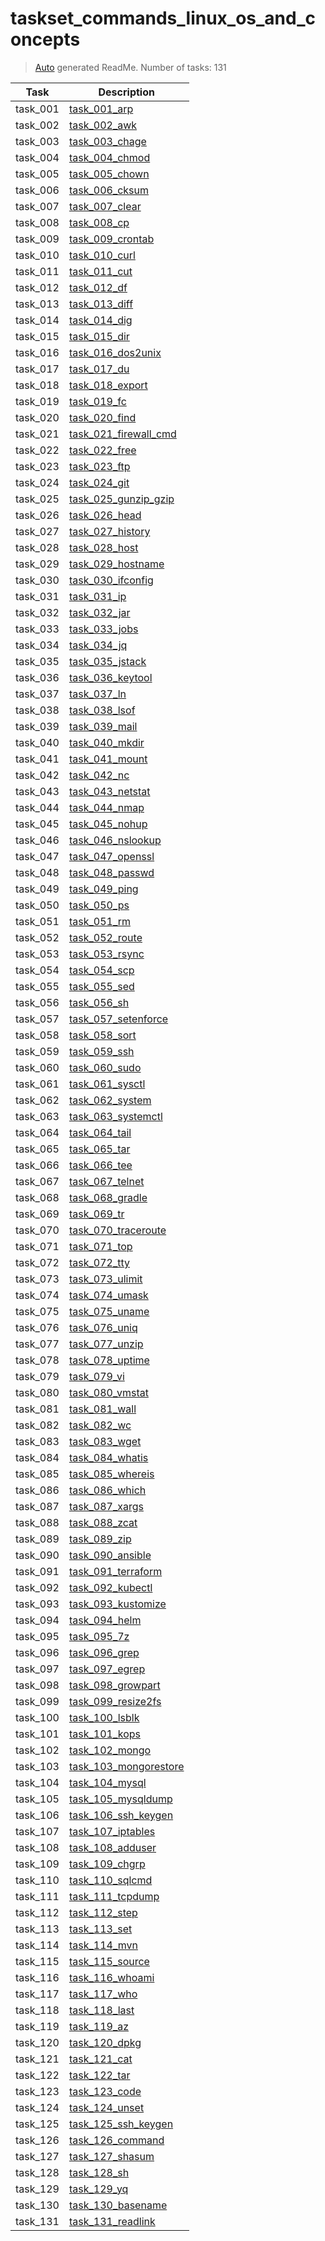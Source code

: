 # taskset_commands_linux_os_and_concepts

> [Auto](https://github.com/codeaprendiz/learn_fullstack/blob/main/home/php/intermediate/taskset_intermediate_php/task_004_createGlobalMarkdownTable/generate-readme.php) generated ReadMe. Number of tasks: 131

| Task     | Description                                                                           |
|----------|---------------------------------------------------------------------------------------|
| task_001 | [task_001_arp](taskset_commands_linux_os_and_concepts/task_001_arp)                   |
| task_002 | [task_002_awk](taskset_commands_linux_os_and_concepts/task_002_awk)                   |
| task_003 | [task_003_chage](taskset_commands_linux_os_and_concepts/task_003_chage)               |
| task_004 | [task_004_chmod](taskset_commands_linux_os_and_concepts/task_004_chmod)               |
| task_005 | [task_005_chown](taskset_commands_linux_os_and_concepts/task_005_chown)               |
| task_006 | [task_006_cksum](taskset_commands_linux_os_and_concepts/task_006_cksum)               |
| task_007 | [task_007_clear](taskset_commands_linux_os_and_concepts/task_007_clear)               |
| task_008 | [task_008_cp](taskset_commands_linux_os_and_concepts/task_008_cp)                     |
| task_009 | [task_009_crontab](taskset_commands_linux_os_and_concepts/task_009_crontab)           |
| task_010 | [task_010_curl](taskset_commands_linux_os_and_concepts/task_010_curl)                 |
| task_011 | [task_011_cut](taskset_commands_linux_os_and_concepts/task_011_cut)                   |
| task_012 | [task_012_df](taskset_commands_linux_os_and_concepts/task_012_df)                     |
| task_013 | [task_013_diff](taskset_commands_linux_os_and_concepts/task_013_diff)                 |
| task_014 | [task_014_dig](taskset_commands_linux_os_and_concepts/task_014_dig)                   |
| task_015 | [task_015_dir](taskset_commands_linux_os_and_concepts/task_015_dir)                   |
| task_016 | [task_016_dos2unix](taskset_commands_linux_os_and_concepts/task_016_dos2unix)         |
| task_017 | [task_017_du](taskset_commands_linux_os_and_concepts/task_017_du)                     |
| task_018 | [task_018_export](taskset_commands_linux_os_and_concepts/task_018_export)             |
| task_019 | [task_019_fc](taskset_commands_linux_os_and_concepts/task_019_fc)                     |
| task_020 | [task_020_find](taskset_commands_linux_os_and_concepts/task_020_find)                 |
| task_021 | [task_021_firewall_cmd](taskset_commands_linux_os_and_concepts/task_021_firewall_cmd) |
| task_022 | [task_022_free](taskset_commands_linux_os_and_concepts/task_022_free)                 |
| task_023 | [task_023_ftp](taskset_commands_linux_os_and_concepts/task_023_ftp)                   |
| task_024 | [task_024_git](taskset_commands_linux_os_and_concepts/task_024_git)                   |
| task_025 | [task_025_gunzip_gzip](taskset_commands_linux_os_and_concepts/task_025_gunzip_gzip)   |
| task_026 | [task_026_head](taskset_commands_linux_os_and_concepts/task_026_head)                 |
| task_027 | [task_027_history](taskset_commands_linux_os_and_concepts/task_027_history)           |
| task_028 | [task_028_host](taskset_commands_linux_os_and_concepts/task_028_host)                 |
| task_029 | [task_029_hostname](taskset_commands_linux_os_and_concepts/task_029_hostname)         |
| task_030 | [task_030_ifconfig](taskset_commands_linux_os_and_concepts/task_030_ifconfig)         |
| task_031 | [task_031_ip](taskset_commands_linux_os_and_concepts/task_031_ip)                     |
| task_032 | [task_032_jar](taskset_commands_linux_os_and_concepts/task_032_jar)                   |
| task_033 | [task_033_jobs](taskset_commands_linux_os_and_concepts/task_033_jobs)                 |
| task_034 | [task_034_jq](taskset_commands_linux_os_and_concepts/task_034_jq)                     |
| task_035 | [task_035_jstack](taskset_commands_linux_os_and_concepts/task_035_jstack)             |
| task_036 | [task_036_keytool](taskset_commands_linux_os_and_concepts/task_036_keytool)           |
| task_037 | [task_037_ln](taskset_commands_linux_os_and_concepts/task_037_ln)                     |
| task_038 | [task_038_lsof](taskset_commands_linux_os_and_concepts/task_038_lsof)                 |
| task_039 | [task_039_mail](taskset_commands_linux_os_and_concepts/task_039_mail)                 |
| task_040 | [task_040_mkdir](taskset_commands_linux_os_and_concepts/task_040_mkdir)               |
| task_041 | [task_041_mount](taskset_commands_linux_os_and_concepts/task_041_mount)               |
| task_042 | [task_042_nc](taskset_commands_linux_os_and_concepts/task_042_nc)                     |
| task_043 | [task_043_netstat](taskset_commands_linux_os_and_concepts/task_043_netstat)           |
| task_044 | [task_044_nmap](taskset_commands_linux_os_and_concepts/task_044_nmap)                 |
| task_045 | [task_045_nohup](taskset_commands_linux_os_and_concepts/task_045_nohup)               |
| task_046 | [task_046_nslookup](taskset_commands_linux_os_and_concepts/task_046_nslookup)         |
| task_047 | [task_047_openssl](taskset_commands_linux_os_and_concepts/task_047_openssl)           |
| task_048 | [task_048_passwd](taskset_commands_linux_os_and_concepts/task_048_passwd)             |
| task_049 | [task_049_ping](taskset_commands_linux_os_and_concepts/task_049_ping)                 |
| task_050 | [task_050_ps](taskset_commands_linux_os_and_concepts/task_050_ps)                     |
| task_051 | [task_051_rm](taskset_commands_linux_os_and_concepts/task_051_rm)                     |
| task_052 | [task_052_route](taskset_commands_linux_os_and_concepts/task_052_route)               |
| task_053 | [task_053_rsync](taskset_commands_linux_os_and_concepts/task_053_rsync)               |
| task_054 | [task_054_scp](taskset_commands_linux_os_and_concepts/task_054_scp)                   |
| task_055 | [task_055_sed](taskset_commands_linux_os_and_concepts/task_055_sed)                   |
| task_056 | [task_056_sh](taskset_commands_linux_os_and_concepts/task_056_sh)                     |
| task_057 | [task_057_setenforce](taskset_commands_linux_os_and_concepts/task_057_setenforce)     |
| task_058 | [task_058_sort](taskset_commands_linux_os_and_concepts/task_058_sort)                 |
| task_059 | [task_059_ssh](taskset_commands_linux_os_and_concepts/task_059_ssh)                   |
| task_060 | [task_060_sudo](taskset_commands_linux_os_and_concepts/task_060_sudo)                 |
| task_061 | [task_061_sysctl](taskset_commands_linux_os_and_concepts/task_061_sysctl)             |
| task_062 | [task_062_system](taskset_commands_linux_os_and_concepts/task_062_system)             |
| task_063 | [task_063_systemctl](taskset_commands_linux_os_and_concepts/task_063_systemctl)       |
| task_064 | [task_064_tail](taskset_commands_linux_os_and_concepts/task_064_tail)                 |
| task_065 | [task_065_tar](taskset_commands_linux_os_and_concepts/task_065_tar)                   |
| task_066 | [task_066_tee](taskset_commands_linux_os_and_concepts/task_066_tee)                   |
| task_067 | [task_067_telnet](taskset_commands_linux_os_and_concepts/task_067_telnet)             |
| task_068 | [task_068_gradle](taskset_commands_linux_os_and_concepts/task_068_gradle)             |
| task_069 | [task_069_tr](taskset_commands_linux_os_and_concepts/task_069_tr)                     |
| task_070 | [task_070_traceroute](taskset_commands_linux_os_and_concepts/task_070_traceroute)     |
| task_071 | [task_071_top](taskset_commands_linux_os_and_concepts/task_071_top)                   |
| task_072 | [task_072_tty](taskset_commands_linux_os_and_concepts/task_072_tty)                   |
| task_073 | [task_073_ulimit](taskset_commands_linux_os_and_concepts/task_073_ulimit)             |
| task_074 | [task_074_umask](taskset_commands_linux_os_and_concepts/task_074_umask)               |
| task_075 | [task_075_uname](taskset_commands_linux_os_and_concepts/task_075_uname)               |
| task_076 | [task_076_uniq](taskset_commands_linux_os_and_concepts/task_076_uniq)                 |
| task_077 | [task_077_unzip](taskset_commands_linux_os_and_concepts/task_077_unzip)               |
| task_078 | [task_078_uptime](taskset_commands_linux_os_and_concepts/task_078_uptime)             |
| task_079 | [task_079_vi](taskset_commands_linux_os_and_concepts/task_079_vi)                     |
| task_080 | [task_080_vmstat](taskset_commands_linux_os_and_concepts/task_080_vmstat)             |
| task_081 | [task_081_wall](taskset_commands_linux_os_and_concepts/task_081_wall)                 |
| task_082 | [task_082_wc](taskset_commands_linux_os_and_concepts/task_082_wc)                     |
| task_083 | [task_083_wget](taskset_commands_linux_os_and_concepts/task_083_wget)                 |
| task_084 | [task_084_whatis](taskset_commands_linux_os_and_concepts/task_084_whatis)             |
| task_085 | [task_085_whereis](taskset_commands_linux_os_and_concepts/task_085_whereis)           |
| task_086 | [task_086_which](taskset_commands_linux_os_and_concepts/task_086_which)               |
| task_087 | [task_087_xargs](taskset_commands_linux_os_and_concepts/task_087_xargs)               |
| task_088 | [task_088_zcat](taskset_commands_linux_os_and_concepts/task_088_zcat)                 |
| task_089 | [task_089_zip](taskset_commands_linux_os_and_concepts/task_089_zip)                   |
| task_090 | [task_090_ansible](taskset_commands_linux_os_and_concepts/task_090_ansible)           |
| task_091 | [task_091_terraform](taskset_commands_linux_os_and_concepts/task_091_terraform)       |
| task_092 | [task_092_kubectl](taskset_commands_linux_os_and_concepts/task_092_kubectl)           |
| task_093 | [task_093_kustomize](taskset_commands_linux_os_and_concepts/task_093_kustomize)       |
| task_094 | [task_094_helm](taskset_commands_linux_os_and_concepts/task_094_helm)                 |
| task_095 | [task_095_7z](taskset_commands_linux_os_and_concepts/task_095_7z)                     |
| task_096 | [task_096_grep](taskset_commands_linux_os_and_concepts/task_096_grep)                 |
| task_097 | [task_097_egrep](taskset_commands_linux_os_and_concepts/task_097_egrep)               |
| task_098 | [task_098_growpart](taskset_commands_linux_os_and_concepts/task_098_growpart)         |
| task_099 | [task_099_resize2fs](taskset_commands_linux_os_and_concepts/task_099_resize2fs)       |
| task_100 | [task_100_lsblk](taskset_commands_linux_os_and_concepts/task_100_lsblk)               |
| task_101 | [task_101_kops](taskset_commands_linux_os_and_concepts/task_101_kops)                 |
| task_102 | [task_102_mongo](taskset_commands_linux_os_and_concepts/task_102_mongo)               |
| task_103 | [task_103_mongorestore](taskset_commands_linux_os_and_concepts/task_103_mongorestore) |
| task_104 | [task_104_mysql](taskset_commands_linux_os_and_concepts/task_104_mysql)               |
| task_105 | [task_105_mysqldump](taskset_commands_linux_os_and_concepts/task_105_mysqldump)       |
| task_106 | [task_106_ssh_keygen](taskset_commands_linux_os_and_concepts/task_106_ssh_keygen)     |
| task_107 | [task_107_iptables](taskset_commands_linux_os_and_concepts/task_107_iptables)         |
| task_108 | [task_108_adduser](taskset_commands_linux_os_and_concepts/task_108_adduser)           |
| task_109 | [task_109_chgrp](taskset_commands_linux_os_and_concepts/task_109_chgrp)               |
| task_110 | [task_110_sqlcmd](taskset_commands_linux_os_and_concepts/task_110_sqlcmd)             |
| task_111 | [task_111_tcpdump](taskset_commands_linux_os_and_concepts/task_111_tcpdump)           |
| task_112 | [task_112_step](taskset_commands_linux_os_and_concepts/task_112_step)                 |
| task_113 | [task_113_set](taskset_commands_linux_os_and_concepts/task_113_set)                   |
| task_114 | [task_114_mvn](taskset_commands_linux_os_and_concepts/task_114_mvn)                   |
| task_115 | [task_115_source](taskset_commands_linux_os_and_concepts/task_115_source)             |
| task_116 | [task_116_whoami](taskset_commands_linux_os_and_concepts/task_116_whoami)             |
| task_117 | [task_117_who](taskset_commands_linux_os_and_concepts/task_117_who)                   |
| task_118 | [task_118_last](taskset_commands_linux_os_and_concepts/task_118_last)                 |
| task_119 | [task_119_az](taskset_commands_linux_os_and_concepts/task_119_az)                     |
| task_120 | [task_120_dpkg](taskset_commands_linux_os_and_concepts/task_120_dpkg)                 |
| task_121 | [task_121_cat](taskset_commands_linux_os_and_concepts/task_121_cat)                   |
| task_122 | [task_122_tar](taskset_commands_linux_os_and_concepts/task_122_tar)                   |
| task_123 | [task_123_code](taskset_commands_linux_os_and_concepts/task_123_code)                 |
| task_124 | [task_124_unset](taskset_commands_linux_os_and_concepts/task_124_unset)               |
| task_125 | [task_125_ssh_keygen](taskset_commands_linux_os_and_concepts/task_125_ssh_keygen)     |
| task_126 | [task_126_command](taskset_commands_linux_os_and_concepts/task_126_command)           |
| task_127 | [task_127_shasum](taskset_commands_linux_os_and_concepts/task_127_shasum)             |
| task_128 | [task_128_sh](taskset_commands_linux_os_and_concepts/task_128_sh)                     |
| task_129 | [task_129_yq](taskset_commands_linux_os_and_concepts/task_129_yq)                     |
| task_130 | [task_130_basename](taskset_commands_linux_os_and_concepts/task_130_basename)         |
| task_131 | [task_131_readlink](taskset_commands_linux_os_and_concepts/task_131_readlink)         |
